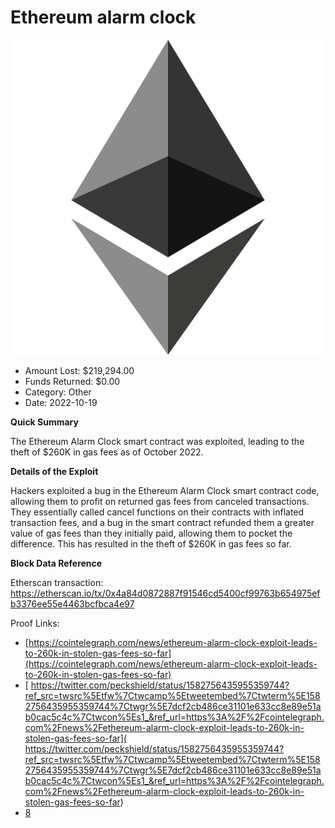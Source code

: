 # Ethereum alarm clock
![Ethereum alarm clock](/rektimages/Ethereum-alarm-clock.png)
- Amount Lost: $219,294.00
- Funds Returned: $0.00
- Category: Other
- Date: 2022-10-19

**Quick Summary**  

The Ethereum Alarm Clock smart contract was exploited, leading to the theft of $260K in gas fees as of October 2022.

  


 **Details of the Exploit**  

Hackers exploited a bug in the Ethereum Alarm Clock smart contract code, allowing them to profit on returned gas fees from canceled transactions. They essentially called cancel functions on their contracts with inflated transaction fees, and a bug in the smart contract refunded them a greater value of gas fees than they initially paid, allowing them to pocket the difference. This has resulted in the theft of $260K in gas fees so far.

  


 **Block Data Reference**  

Etherscan transaction: https://etherscan.io/tx/0x4a84d0872887f91546cd5400cf99763b654975efb3376ee55e4463bcfbca4e97


Proof Links:
- [https://cointelegraph.com/news/ethereum-alarm-clock-exploit-leads-to-260k-in-stolen-gas-fees-so-far](https://cointelegraph.com/news/ethereum-alarm-clock-exploit-leads-to-260k-in-stolen-gas-fees-so-far)
- [ https://twitter.com/peckshield/status/1582756435955359744?ref_src=twsrc%5Etfw%7Ctwcamp%5Etweetembed%7Ctwterm%5E1582756435955359744%7Ctwgr%5E7dcf2cb486ce31101e633cc8e89e51ab0cac5c4c%7Ctwcon%5Es1_&ref_url=https%3A%2F%2Fcointelegraph.com%2Fnews%2Fethereum-alarm-clock-exploit-leads-to-260k-in-stolen-gas-fees-so-far]( https://twitter.com/peckshield/status/1582756435955359744?ref_src=twsrc%5Etfw%7Ctwcamp%5Etweetembed%7Ctwterm%5E1582756435955359744%7Ctwgr%5E7dcf2cb486ce31101e633cc8e89e51ab0cac5c4c%7Ctwcon%5Es1_&ref_url=https%3A%2F%2Fcointelegraph.com%2Fnews%2Fethereum-alarm-clock-exploit-leads-to-260k-in-stolen-gas-fees-so-far)
- [8](8)


